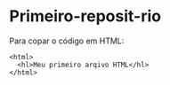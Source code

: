 # Primeiro-reposit-rio

Para copar o código em HTML:
```
<html>
  <hl>Meu primeiro arqivo HTML</hl>
</html>
